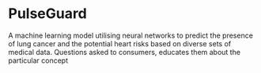 # PulseGuard
A machine learning model utilising neural networks to predict the presence of lung cancer and the potential heart risks based on diverse sets of medical data. Questions asked to consumers, educates them about the particular concept
